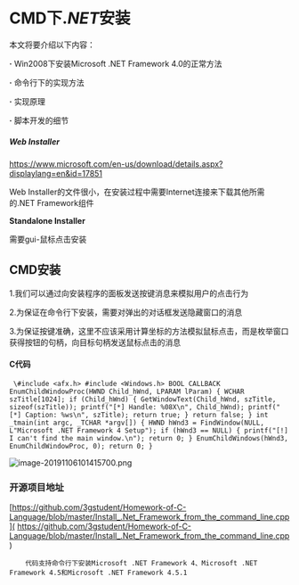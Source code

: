 # CMD下.*NET*安装

本文将要介绍以下内容：

**·** Win2008下安装Microsoft .NET Framework 4.0的正常方法

**·** 命令行下的实现方法

**·** 实现原理

**·** 脚本开发的细节

##### Web Installer

 https://www.microsoft.com/en-us/download/details.aspx?displaylang=en&id=17851 

 Web Installer的文件很小，在安装过程中需要Internet连接来下载其他所需的.NET Framework组件 

 **Standalone Installer** 

需要gui-鼠标点击安装

## CMD安装

1.我们可以通过向安装程序的面板发送按键消息来模拟用户的点击行为

2.为保证在命令行下安装，需要对弹出的对话框发送隐藏窗口的消息

3.为保证按键准确，这里不应该采用计算坐标的方法模拟鼠标点击，而是枚举窗口获得按钮的句柄，向目标句柄发送鼠标点击的消息

#### C代码

```
 \#include <afx.h> #include <Windows.h> BOOL CALLBACK EnumChildWindowProc(HWND Child_hWnd, LPARAM lParam) { WCHAR szTitle[1024]; if (Child_hWnd) { GetWindowText(Child_hWnd, szTitle, sizeof(szTitle)); printf("[*] Handle: %08X\n", Child_hWnd); printf("[*] Caption: %ws\n", szTitle); return true; } return false; } int _tmain(int argc, _TCHAR *argv[]) { HWND hWnd3 = FindWindow(NULL, L"Microsoft .NET Framework 4 Setup"); if (hWnd3 == NULL) { printf("[!] I can't find the main window.\n"); return 0; } EnumChildWindows(hWnd3, EnumChildWindowProc, 0); return 0; } 
```

![image-20191106101415700.png](https://i.loli.net/2019/11/06/GnF1NueSCbmBOHP.png)

### 开源项目地址

 [https://github.com/3gstudent/Homework-of-C-Language/blob/master/Install_.Net_Framework_from_the_command_line.cpp]( https://github.com/3gstudent/Homework-of-C-Language/blob/master/Install_.Net_Framework_from_the_command_line.cpp ) 

 		代码支持命令行下安装Microsoft .NET Framework 4、Microsoft .NET Framework 4.5和Microsoft .NET Framework 4.5.1 